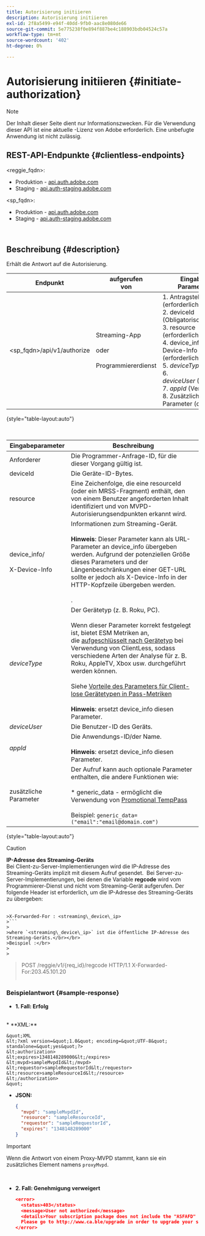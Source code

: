 ```yaml
---
title: Autorisierung initiieren
description: Autorisierung initiieren
exl-id: 2f8a5499-e94f-40dd-9fb0-aac8e080de66
source-git-commit: 5e775238f0e894f887be4c188903bdb04524c57a
workflow-type: tm+mt
source-wordcount: '402'
ht-degree: 0%

---
```


# Autorisierung initiieren {#initiate-authorization}

>[!NOTE]
>
>Der Inhalt dieser Seite dient nur Informationszwecken. Für die Verwendung dieser API ist eine aktuelle -Lizenz von Adobe erforderlich. Eine unbefugte Anwendung ist nicht zulässig.

## REST-API-Endpunkte {#clientless-endpoints}

&lt;reggie_fqdn>:

* Produktion - [api.auth.adobe.com](http://api.auth.adobe.com/)
* Staging - [api.auth-staging.adobe.com](http://api.auth-staging.adobe.com/)

&lt;sp_fqdn>:

* Produktion - [api.auth.adobe.com](http://api.auth.adobe.com/)
* Staging - [api.auth-staging.adobe.com](http://api.auth-staging.adobe.com/)

</br>

## Beschreibung {#description}

Erhält die Antwort auf die Autorisierung. 

| Endpunkt | aufgerufen  </br>von | Eingabe   </br>Parameter | HTTP  </br>Methode | Reaktion | HTTP  </br>Reaktion |
| --- | --- | --- | --- | --- | --- |
| &lt;sp_fqdn>/api/v1/authorize | Streaming-App</br></br>oder</br></br>Programmiererdienst | 1. Antragsteller (erforderlich)</br>2.  deviceId (Obligatorisch)</br>3.  resource (erforderlich)</br>4.  device_info/X-Device-Info (erforderlich)</br>5.  _deviceType_</br> 6.  _deviceUser_ (Veraltet)</br>7.  _appId_ (Veraltet)</br>8.  Zusätzliche Parameter (optional) | GET | XML oder JSON mit Autorisierungsdetails oder Fehlerdetails, falls nicht erfolgreich. Siehe Beispiele unten. | 200 - Erfolg  </br>403 - Kein Erfolg |

{style="table-layout:auto"}

</br>


| Eingabeparameter | Beschreibung |
| --- | --- |
| Anforderer | Die Programmer-Anfrage-ID, für die dieser Vorgang gültig ist. |
| deviceId | Die Geräte-ID-Bytes. |
| resource | Eine Zeichenfolge, die eine resourceId (oder ein MRSS-Fragment) enthält, den von einem Benutzer angeforderten Inhalt identifiziert und von MVPD-Autorisierungsendpunkten erkannt wird. |
| device_info/</br></br>X-Device-Info | Informationen zum Streaming-Gerät.</br></br>**Hinweis**: Dieser Parameter kann als URL-Parameter an device_info übergeben werden. Aufgrund der potenziellen Größe dieses Parameters und der Längenbeschränkungen einer GET-URL sollte er jedoch als X-Device-Info in der HTTP-Kopfzeile übergeben werden. </br></br><!--See the full details in [Passing Device and Connection Information](http://tve.helpdocsonline.com/passing-device-information)-->. |
| _deviceType_ | Der Gerätetyp (z. B. Roku, PC).</br></br>Wenn dieser Parameter korrekt festgelegt ist, bietet ESM Metriken an, die [aufgeschlüsselt nach Gerätetyp](/help/authentication/entitlement-service-monitoring-overview.md#clientless_device_type) bei Verwendung von ClientLess, sodass verschiedene Arten der Analyse für z. B. Roku, AppleTV, Xbox usw. durchgeführt werden können.</br></br>Siehe [Vorteile des Parameters für Client-lose Gerätetypen in Pass-Metriken ](/help/authentication/benefits-of-using-the-clientless-devicetype-parameter-in-pass-metrics.md)</br></br>**Hinweis**: ersetzt device_info diesen Parameter. |
| _deviceUser_ | Die Benutzer-ID des Geräts. |
| _appId_ | Die Anwendungs-ID/der Name. </br></br>**Hinweis**: ersetzt device_info diesen Parameter. |
| zusätzliche Parameter | Der Aufruf kann auch optionale Parameter enthalten, die andere Funktionen wie:</br></br>* generic_data - ermöglicht die Verwendung von [Promotional TempPass](/help/authentication/promotional-temp-pass.md)</br></br>Beispiel: `generic_data=("email":"email@domain.com")` |

{style="table-layout:auto"}

>[!CAUTION]
>
>**IP-Adresse des Streaming-Geräts**</br>
>Bei Client-zu-Server-Implementierungen wird die IP-Adresse des Streaming-Geräts implizit mit diesem Aufruf gesendet.  Bei Server-zu-Server-Implementierungen, bei denen die Variable **regcode** wird vom Programmierer-Dienst und nicht vom Streaming-Gerät aufgerufen. Der folgende Header ist erforderlich, um die IP-Adresse des Streaming-Geräts zu übergeben:</br></br>
>
>
```
>X-Forwarded-For : <streaming\_device\_ip>
>```
>
>where `<streaming\_device\_ip>` ist die öffentliche IP-Adresse des Streaming-Geräts.</br></br>
>Beispiel :</br>
>
>
```
>POST /reggie/v1/{req_id}/regcode HTTP/1.1
>X-Forwarded-For:203.45.101.20
>```


### Beispielantwort {#sample-response}

* **1. Fall: Erfolg**

</br>
  * **XML:**
  </br>

    &quot;XML
    &lt;?xml version=&quot;1.0&quot; encoding=&quot;UTF-8&quot; standalone=&quot;yes&quot;?>
    &lt;authorization>
    &lt;expires>1348148289000&lt;/expires>
    &lt;mvpd>sampleMvpdId&lt;/mvpd>
    &lt;requestor>sampleRequestorId&lt;/requestor>
    &lt;resource>sampleResourceId&lt;/resource>
    &lt;/authorization>
    &quot;



* **JSON:**

   ```JSON
   {
     "mvpd": "sampleMvpdId",
     "resource": "sampleResourceId",
     "requestor": "sampleRequestorId",
     "expires": "1348148289000"
   }
   ```

>[!IMPORTANT]
>
>Wenn die Antwort von einem Proxy-MVPD stammt, kann sie ein zusätzliches Element namens `proxyMvpd`. 

 

* **2. Fall: Genehmigung verweigert**


   ```JSON
   <error>
     <status>403</status>
     <message>User not authorized</message>
     <details>Your subscription package does not include the "ASFAFD" channel.
     Please go to http://www.ca.ble/upgrade in order to upgrade your subscription.</details>
   </error>
   ```
